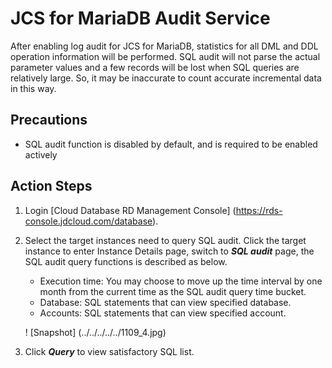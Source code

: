 # JCS for MariaDB Audit Service
After enabling log audit for JCS for MariaDB, statistics for all DML and DDL operation information will be performed.
SQL audit will not parse the actual parameter values and a few records will be lost when SQL queries are relatively large. So, it may be inaccurate to count accurate incremental data in this way.

## Precautions
* SQL audit function is disabled by default, and is required to be enabled actively

## Action Steps
1. Login [Cloud Database RD Management Console] (https://rds-console.jdcloud.com/database).  
2. Select the target instances need to query SQL audit. Click the target instance to enter Instance Details page, switch to ***SQL audit*** page, the SQL audit query functions is described as below.  
    * Execution time: You may choose to move up the time interval by one month from the current time as the SQL audit query time bucket.
    * Database: SQL statements that can view specified database.
    * Accounts: SQL statements that can view specified account.

    ! [Snapshot] (../../../../../1109_4.jpg)

3. Click ***Query*** to view satisfactory SQL list.

